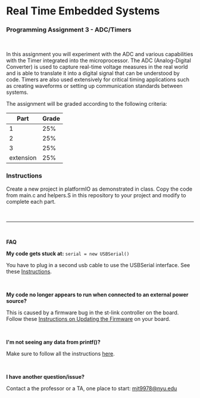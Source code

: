 # Real Time Embedded Systems
### Programming Assignment 3 - ADC/Timers

<br />

In this assignment you will experiment with the ADC and various capabilities with the Timer integrated into the microprocessor.
The ADC (Analog-Digital Converter) is used to capture real-time voltage measures in the real world and is able to translate it into a digital signal that can be understood by code.
Timers are also used extensively for critical timing applications such as creating waveforms or setting up communication standards between systems.

The assignment will be graded according to the following criteria:

| Part        | Grade       |
| ------------| ----------- |
| 1           | 25%         |
| 2           | 25%         |
| 3           | 25%         |
| extension   | 25%         |



### Instructions

Create a new project in platformIO as demonstrated in class. Copy the code from main.c and helpers.S in this repository to your project and modify to complete each part.


<br />

---

<br />


**FAQ**

**My code gets stuck at:**   `serial = new USBSerial()`

You have to plug in a second usb cable to use the USBSerial interface. See these [Instructions](tutorials/USBSerial.md).


<br />


**My code no longer appears to run when connected to an external power source?**

This is caused by a firmware bug in the st-link controller on the board. Follow these [Instructions on Updating the Firmware](tutorials/firmware.md) on your board.

<br />

**I'm not seeing any data from printf()?**

Make sure to follow all the instructions [here](tutorials/USBSerial.md).

<br />

**I have another question/issue?**

Contact a the professor or a TA, one place to start: mjt9978@nyu.edu
